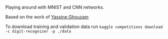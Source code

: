 Playing around with MNIST and CNN networks.

Based on the work of [Yassine Ghouzam](https://www.kaggle.com/yassineghouzam/introduction-to-cnn-keras-0-997-top-6)

To download training and validation data run `kaggle competitions download -c digit-recognizer -p ./data`